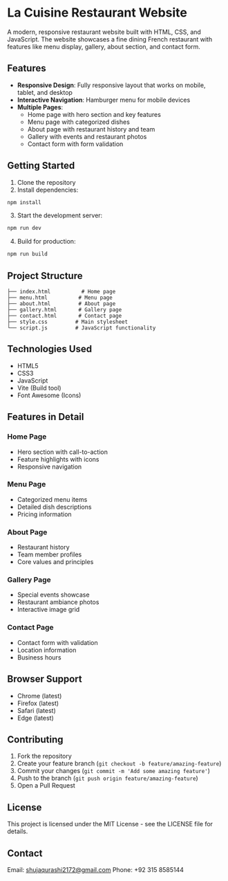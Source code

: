 # La Cuisine Restaurant Website

A modern, responsive restaurant website built with HTML, CSS, and JavaScript. The website showcases a fine dining French restaurant with features like menu display, gallery, about section, and contact form.

## Features

- **Responsive Design**: Fully responsive layout that works on mobile, tablet, and desktop
- **Interactive Navigation**: Hamburger menu for mobile devices
- **Multiple Pages**:
  - Home page with hero section and key features
  - Menu page with categorized dishes
  - About page with restaurant history and team
  - Gallery with events and restaurant photos
  - Contact form with form validation

## Getting Started

1. Clone the repository
2. Install dependencies:
```bash
npm install
```
3. Start the development server:
```bash
npm run dev
```
4. Build for production:
```bash
npm run build
```

## Project Structure

```
├── index.html          # Home page
├── menu.html          # Menu page
├── about.html         # About page
├── gallery.html       # Gallery page
├── contact.html       # Contact page
├── style.css         # Main stylesheet
└── script.js         # JavaScript functionality
```

## Technologies Used

- HTML5
- CSS3
- JavaScript
- Vite (Build tool)
- Font Awesome (Icons)

## Features in Detail

### Home Page
- Hero section with call-to-action
- Feature highlights with icons
- Responsive navigation

### Menu Page
- Categorized menu items
- Detailed dish descriptions
- Pricing information

### About Page
- Restaurant history
- Team member profiles
- Core values and principles

### Gallery Page
- Special events showcase
- Restaurant ambiance photos
- Interactive image grid

### Contact Page
- Contact form with validation
- Location information
- Business hours

## Browser Support

- Chrome (latest)
- Firefox (latest)
- Safari (latest)
- Edge (latest)

## Contributing

1. Fork the repository
2. Create your feature branch (`git checkout -b feature/amazing-feature`)
3. Commit your changes (`git commit -m 'Add some amazing feature'`)
4. Push to the branch (`git push origin feature/amazing-feature`)
5. Open a Pull Request

## License

This project is licensed under the MIT License - see the LICENSE file for details.

## Contact

Email: shujaqurashi2172@gmail.com
Phone: +92 315 8585144
